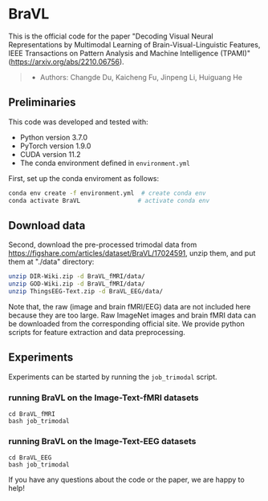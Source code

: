 # BraVL
This is the official code for the paper "Decoding Visual Neural Representations by Multimodal Learning of Brain-Visual-Linguistic Features, IEEE Transactions on Pattern Analysis and Machine Intelligence (TPAMI)" (https://arxiv.org/abs/2210.06756).
> - Authors: Changde Du, Kaicheng Fu, Jinpeng Li, Huiguang He

## Preliminaries

This code was developed and tested with:
- Python version 3.7.0
- PyTorch version 1.9.0
- CUDA version 11.2
- The conda environment defined in `environment.yml`

First, set up the conda enviroment as follows:
```bash
conda env create -f environment.yml  # create conda env
conda activate BraVL                # activate conda env
```
## Download data
Second, download the pre-processed trimodal data from https://figshare.com/articles/dataset/BraVL/17024591, unzip them, and put them at "./data" directory:
```bash
unzip DIR-Wiki.zip -d BraVL_fMRI/data/
unzip GOD-Wiki.zip -d BraVL_fMRI/data/
unzip ThingsEEG-Text.zip -d BraVL_EEG/data/
```
Note that, the raw (image and brain fMRI/EEG) data are not included here because they are too large. Raw ImageNet images and brain fMRI data can be downloaded from the corresponding official site. We provide python scripts for feature extraction and data preprocessing.

## Experiments

Experiments can be started by running the `job_trimodal` script.


### running BraVL on the Image-Text-fMRI datasets
```
cd BraVL_fMRI
bash job_trimodal
```
### running BraVL on the Image-Text-EEG datasets
```
cd BraVL_EEG
bash job_trimodal
```

If you have any questions about the code or the paper, we are happy to help!
